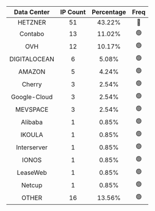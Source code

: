 | Data Center | IP Count | Percentage | Freq |
|:------------:|:--------:|:-----------:|:-----:|
| HETZNER | 51 | 43.22% | 🔴 |
| Contabo | 13 | 11.02% | 🟢 |
| OVH | 12 | 10.17% | 🟢 |
| DIGITALOCEAN | 6 | 5.08% | 🟢 |
| AMAZON | 5 | 4.24% | 🟢 |
| Cherry | 3 | 2.54% | 🟢 |
| Google-Cloud | 3 | 2.54% | 🟢 |
| MEVSPACE | 3 | 2.54% | 🟢 |
| Alibaba | 1 | 0.85% | 🟢 |
| IKOULA | 1 | 0.85% | 🟢 |
| Interserver | 1 | 0.85% | 🟢 |
| IONOS | 1 | 0.85% | 🟢 |
| LeaseWeb | 1 | 0.85% | 🟢 |
| Netcup | 1 | 0.85% | 🟢 |
| OTHER | 16 | 13.56% | 🟢 |
